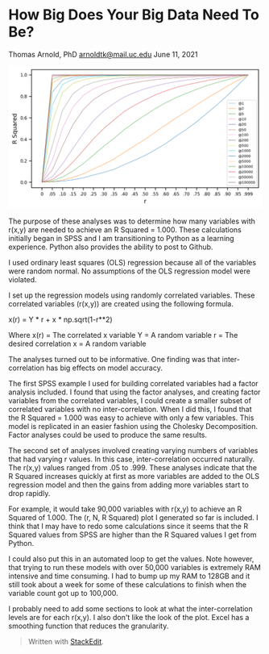 ﻿

# How Big Does Your Big Data Need To Be?

Thomas Arnold, PhD
arnoldtk@mail.uc.edu
June 11, 2021

![r vs R Squared](https://github.com/ThomasKArnold/HowBig/blob/main/rVRSquared.png) 

The purpose of these analyses was to determine how many variables with r(x,y) are needed to achieve an R Squared = 1.000. These calculations initially began in SPSS and I am transitioning to Python as a learning experience. Python also provides the ability to post to Github.

I used ordinary least squares (OLS) regression because all of the variables were random normal. No assumptions of the OLS regression model were violated.

I set up the regression models using randomly correlated variables. These correlated variables (r(x,y)) are created using the following formula.

x(r) = Y * r + x * np.sqrt(1-r**2)

Where 	x(r) = The correlated x variable 
	Y = A random variable 
	r = The desired correlation 
	x = A random variable

The analyses turned out to be informative. One finding was that inter-correlation has big effects on model accuracy.

The first SPSS example I used for building correlated variables had a factor analysis included. I found that using the factor analyses, and creating factor variables from the correlated variables, I could create a smaller subset of correlated variables with no inter-correlation. When I did this, I found that the R Squared = 1.000 was easy to achieve with only a few variables. This model is replicated in an easier fashion using the Cholesky Decomposition. Factor analyses could be used to produce the same results.

The second set of analyses involved creating varying numbers of variables that had varying r values. In this case, inter-correlation occurred naturally. The r(x,y) values ranged from .05 to .999. These analyses indicate that the R Squared increases quickly at first as more variables are added to the OLS regression model and then the gains from adding more variables start to drop rapidly.

For example, it would take 90,000 variables with r(x,y) to achieve an R Squared of 1.000. The (r, N, R Squared) plot I generated so far is included. I think that I may have to redo some calculations since it seems that the R Squared values from SPSS are higher than the R Squared values I get from Python.

I could also put this in an automated loop to get the values. Note however, that trying to run these models with over 50,000 variables is extremely RAM intensive and time consuming. I had to bump up my RAM to 128GB and it still took about a week for some of these calculations to finish when the variable count got up to 100,000.

I probably need to add some sections to look at what the inter-correlation levels are for each r(x,y). I also don't like the look of the plot. Excel has a smoothing function that reduces the granularity.


> Written with [StackEdit](https://stackedit.io/).

